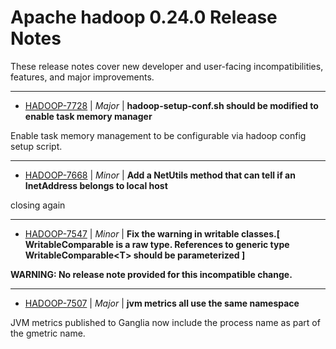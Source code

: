 
<!---
# Licensed to the Apache Software Foundation (ASF) under one
# or more contributor license agreements.  See the NOTICE file
# distributed with this work for additional information
# regarding copyright ownership.  The ASF licenses this file
# to you under the Apache License, Version 2.0 (the
# "License"); you may not use this file except in compliance
# with the License.  You may obtain a copy of the License at
#
#     http://www.apache.org/licenses/LICENSE-2.0
#
# Unless required by applicable law or agreed to in writing, software
# distributed under the License is distributed on an "AS IS" BASIS,
# WITHOUT WARRANTIES OR CONDITIONS OF ANY KIND, either express or implied.
# See the License for the specific language governing permissions and
# limitations under the License.
-->
# Apache hadoop  0.24.0 Release Notes

These release notes cover new developer and user-facing incompatibilities, features, and major improvements.


---

* [HADOOP-7728](https://issues.apache.org/jira/browse/HADOOP-7728) | *Major* | **hadoop-setup-conf.sh should be modified to enable task memory manager**

Enable task memory management to be configurable via hadoop config setup script.


---

* [HADOOP-7668](https://issues.apache.org/jira/browse/HADOOP-7668) | *Minor* | **Add a NetUtils method that can tell if an InetAddress belongs to local host**

closing again


---

* [HADOOP-7547](https://issues.apache.org/jira/browse/HADOOP-7547) | *Minor* | **Fix the warning in writable classes.[ WritableComparable is a raw type. References to generic type WritableComparable\<T\> should be parameterized  ]**

**WARNING: No release note provided for this incompatible change.**


---

* [HADOOP-7507](https://issues.apache.org/jira/browse/HADOOP-7507) | *Major* | **jvm metrics all use the same namespace**

JVM metrics published to Ganglia now include the process name as part of the gmetric name.




